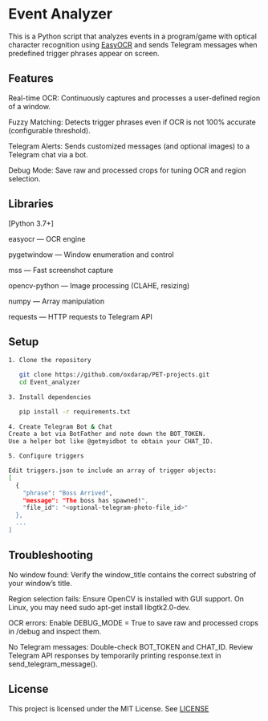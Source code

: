 # Event Analyzer
This is a Python script that analyzes events in a program/game with optical character recognition using [EasyOCR](https://github.com/JaidedAI/EasyOCR) and sends Telegram messages when predefined trigger phrases appear on screen.
## Features
Real-time OCR: Continuously captures and processes a user-defined region of a window.

Fuzzy Matching: Detects trigger phrases even if OCR is not 100% accurate (configurable threshold).

Telegram Alerts: Sends customized messages (and optional images) to a Telegram chat via a bot.

Debug Mode: Save raw and processed crops for tuning OCR and region selection.

## Libraries
[Python 3.7+]

easyocr — OCR engine

pygetwindow — Window enumeration and control

mss — Fast screenshot capture

opencv-python — Image processing (CLAHE, resizing)

numpy — Array manipulation

requests — HTTP requests to Telegram API

## Setup
```bash
1. Clone the repository

   git clone https://github.com/oxdarap/PET-projects.git
   cd Event_analyzer
   
3. Install dependencies

   pip install -r requirements.txt
   
4. Create Telegram Bot & Chat
Create a bot via BotFather and note down the BOT_TOKEN.
Use a helper bot like @getmyidbot to obtain your CHAT_ID.

5. Configure triggers

Edit triggers.json to include an array of trigger objects:
[
  {
    "phrase": "Boss Arrived",
    "message": "The boss has spawned!",
    "file_id": "<optional-telegram-photo-file_id>"
  },
  ...
]
```
## Troubleshooting
No window found: Verify the window_title contains the correct substring of your window’s title.

Region selection fails: Ensure OpenCV is installed with GUI support. On Linux, you may need sudo apt-get install libgtk2.0-dev.

OCR errors: Enable DEBUG_MODE = True to save raw and processed crops in /debug and inspect them.

No Telegram messages: Double-check BOT_TOKEN and CHAT_ID. Review Telegram API responses by temporarily printing response.text in send_telegram_message().

## License
This project is licensed under the MIT License. See [LICENSE](LICENSE)